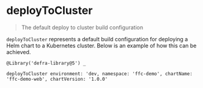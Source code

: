 # deployToCluster

> The default deploy to cluster build configuration

`deployToCluster` represents a default build configuration for deploying a Helm
chart to a Kubernetes cluster. Below is an example of how this can be achieved.

```
@Library('defra-library@5') _

deployToCluster environment: 'dev, namespace: 'ffc-demo', chartName: 'ffc-demo-web', chartVersion: '1.0.0'
```

